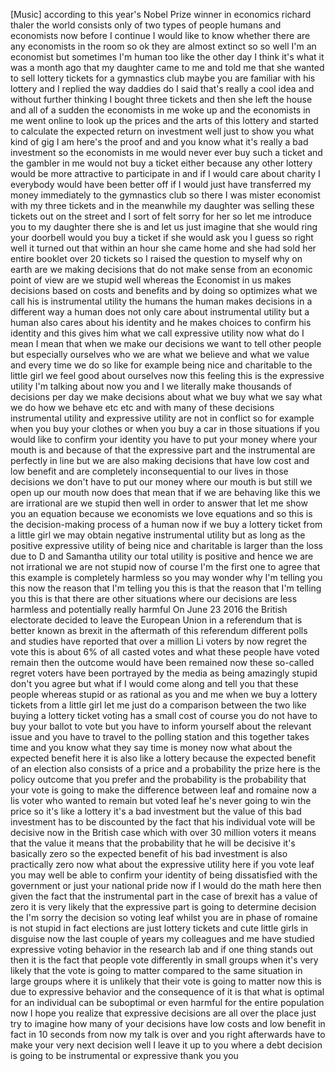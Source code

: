 
[Music]
according to this year&#39;s Nobel Prize
winner in economics richard thaler the
world consists only of two types of
people humans and economists now before
I continue I would like to know whether
there are any economists in the room so
ok they are almost extinct so so well
I&#39;m an economist but sometimes I&#39;m human
too
like the other day I think it&#39;s what it
was a month ago that my daughter came to
me and told me that she wanted to sell
lottery tickets for a gymnastics club
maybe you are familiar with his lottery
and I replied the way daddies do I said
that&#39;s really a cool idea and without
further thinking I bought three tickets
and then she left the house and all of a
sudden the economists in me woke up and
the economists in me went online to look
up the prices and the arts of this
lottery and started to calculate the
expected return on investment well just
to show you what kind of gig I am here&#39;s
the proof and and you know what it&#39;s
really a bad investment
so the economists in me would never ever
buy such a ticket and the gambler in me
would not buy a ticket either because
any other lottery would be more
attractive to participate in and if I
would care about charity I everybody
would have been better off if I would
just have transferred my money
immediately to the gymnastics club so
there I was mister economist with my
three tickets and in the meanwhile my
daughter was selling these tickets out
on the street and I sort of felt sorry
for her so let me introduce you to my
daughter there she is
and let us just imagine that she would
ring your doorbell
would you buy a ticket if she would ask
you
I guess so right well it turned out that
within an hour she came home and she had
sold her entire booklet over 20 tickets
so I raised the question to myself why
on earth are we making decisions that do
not make sense from an economic point of
view are we stupid
well whereas the Economist in us makes
decisions based on costs and benefits
and by doing so optimizes what we call
his is instrumental utility the humans
the human makes decisions in a different
way a human does not only care about
instrumental utility but a human also
cares about his identity and he makes
choices to confirm his identity and this
gives him what we call expressive
utility now what do I mean I mean that
when we make our decisions we want to
tell other people but especially
ourselves who we are what we believe and
what we value and every time we do so
like for example being nice and
charitable to the little girl we feel
good about ourselves
now this feeling this is the expressive
utility I&#39;m talking about now you and I
we literally make thousands of decisions
per day we make decisions about what we
buy what we say what we do how we behave
etc etc and with many of these decisions
instrumental utility and expressive
utility are not in conflict so for
example when you buy your clothes or
when you buy a car in those situations
if you would like to confirm your
identity you have to put your money
where your mouth is and because of that
the expressive part and the instrumental
are perfectly in line but we are also
making decisions that have low cost and
low benefit and are completely
inconsequential to our lives in those
decisions we don&#39;t have to put our money
where our mouth is but still we open up
our mouth now does that mean that if we
are behaving like this
we are irrational are we stupid then
well in order to answer that let me show
you an equation because we economists we
love equations and so this is the
decision-making process of a human now
if we buy a lottery ticket
from a little girl we may obtain
negative instrumental utility but as
long as the positive expressive utility
of being nice and charitable is larger
than the loss due to D and Samantha
utility our total utility is positive
and hence we are not irrational we are
not stupid
now of course I&#39;m the first one to agree
that this example is completely harmless
so you may wonder why I&#39;m telling you
this now the reason that I&#39;m telling you
this is that the reason that I&#39;m telling
you this is that there are other
situations where our decisions are less
harmless and potentially really harmful
On June 23 2016 the British electorate
decided to leave the European Union in a
referendum that is better known as
brexit in the aftermath of this
referendum different polls and studies
have reported that over a million Li
voters by now regret the vote this is
about 6% of all casted votes and what
these people have voted remain then the
outcome would have been remained now
these so-called regret voters have been
portrayed by the media as being
amazingly stupid don&#39;t you agree but
what if I would come along and tell you
that these people
whereas stupid or as rational as you and
me when we buy a lottery tickets from a
little girl let me just do a comparison
between the two like buying a lottery
ticket voting has a small cost of course
you do not have to buy your ballot to
vote but you have to inform yourself
about the relevant issue and you have to
travel to the polling station and this
together takes time and you know what
they say time is money now what about
the expected benefit here it is also
like a lottery because the expected
benefit of an election also consists of
a price and a probability the prize here
is the policy outcome that you prefer
and the probability is the probability
that your vote is going to make the
difference between leaf and romaine now
a lis voter who wanted to remain but
voted leaf he&#39;s never going to win the
price so it&#39;s like a lottery it&#39;s a bad
investment but the value of this bad
investment has to be discounted by the
fact that his individual vote will be
decisive now in the British case which
with over 30 million voters it means
that the value it means that the
probability that he will be decisive
it&#39;s basically zero so the expected
benefit of his bad investment is also
practically zero now what about the
expressive utility here if you vote leaf
you may well be able to confirm your
identity of being dissatisfied with the
government or just your national pride
now if I would do the math here then
given the fact that the instrumental
part in the case of brexit has a value
of zero it is very likely that the
expressive part is going to determine
decision the I&#39;m sorry the decision so
voting leaf whilst you are in phase
of romaine is not stupid in fact
elections are just lottery tickets and
cute little girls in disguise now the
last couple of years my colleagues and
me have studied expressive voting
behavior in the research lab and if one
thing stands out then it is the fact
that people vote differently in small
groups when it&#39;s very likely that the
vote is going to matter compared to the
same situation in large groups where it
is unlikely that their vote is going to
matter now this is due to expressive
behavior and the consequence of it is
that what is optimal for an individual
can be suboptimal or even harmful for
the entire population now I hope you
realize that expressive decisions are
all over the place just try to imagine
how many of your decisions have low
costs and low benefit in fact in 10
seconds from now my talk is over and you
right afterwards have to make your very
next decision well I leave it up to you
where a debt decision is going to be
instrumental or expressive thank you
you
